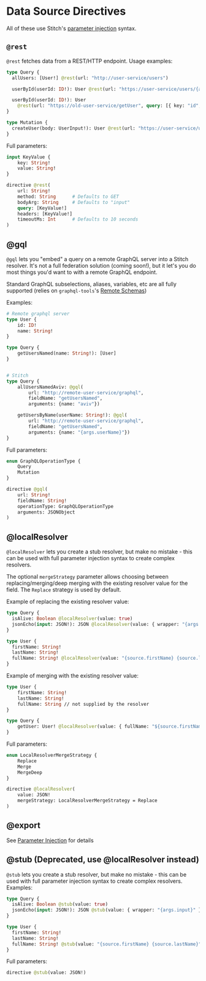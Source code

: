 # Data Source Directives

All of these use Stitch's [parameter injection](./parameter_injection.md) syntax.

## `@rest`

`@rest` fetches data from a REST/HTTP endpoint. Usage examples:

```graphql
type Query {
  allUsers: [User!] @rest(url: "http://user-service/users")

  userById(userId: ID!): User @rest(url: "https://user-service/users/{args.userId}")

  userById(userId: ID!): User
    @rest(url: "https://old-user-service/getUser", query: [{ key: "id", value: "{args.userId}" }])
}

type Mutation {
  createUser(body: UserInput!): User @rest(url: "https://user-service/users", method: "POST", bodyArg: "body")
}
```

Full parameters:

```graphql
input KeyValue {
    key: String!
    value: String!
}

directive @rest(
    url: String!
    method: String      # Defaults to GET
    bodyArg: String     # Defaults to "input"
    query: [KeyValue!]
    headers: [KeyValue!]
    timeoutMs: Int      # Defaults to 10 seconds
)
```

## @gql

`@gql` lets you "embed" a query on a remote GraphQL server into a Stitch resolver. It's not a full federation solution (coming soon!), but it let's you do most things you'd want to with a remote GraphQL endpoint.

Standard GraphQL subselections, aliases, variables, etc are all fully supported (relies on `graphql-tools`'s [Remote Schemas](https://www.apollographql.com/docs/graphql-tools/remote-schemas/))

Examples:

```graphql
# Remote graphql server
type User {
    id: ID!
    name: String!
}

type Query {
    getUsersNamed(name: String!): [User]
}


# Stitch
type Query {
    allUsersNamedAviv: @gql(
        url: "http://remote-user-service/graphql",
        fieldName: "getUsersNamed",
        arguments: {name: "aviv"})

    getUsersByName(userName: String!): @gql(
        url: "http://remote-user-service/graphql",
        fieldName: "getUsersNamed",
        arguments: {name: "{args.userName}"})
}
```

Full parameters:

```graphql
enum GraphQLOperationType {
    Query
    Mutation
}

directive @gql(
    url: String!
    fieldName: String!
    operationType: GraphQLOperationType
    arguments: JSONObject
)
```

## @localResolver

`@localResolver` lets you create a stub resolver, but make no mistake - this can be used with full parameter injection syntax to create complex resolvers.

The optional `mergeStrategy` parameter allows choosing between replacing/merging/deep merging with the existing resolver value for the field. The `Replace` strategy is used by default.

Example of replacing the existing resolver value:

```graphql
type Query {
  isAlive: Boolean @localResolver(value: true)
  jsonEcho(input: JSON!): JSON @localResolver(value: { wrapper: "{args.input}" })
}

type User {
  firstName: String!
  lastName: String!
  fullName: String! @localResolver(value: "{source.firstName} {source.lastName}")
}
```

Example of merging with the existing resolver value:

```graphql
type User {
    firstName: String!
    lastName: String!
    fullName: String // not supplied by the resolver
}

type Query {
    getUser: User! @localResolver(value: { fullName: "${source.firstName} ${source.lastName}" }, mergeStrategy: Merge)
}
```

Full parameters:

```graphql
enum LocalResolverMergeStrategy {
    Replace
    Merge
    MergeDeep
}

directive @localResolver(
    value: JSON!
    mergeStrategy: LocalResolverMergeStrategy = Replace
)
```

## @export

See [Parameter Injection](./parameter_injection.md#exports) for details

## @stub (Deprecated, use @localResolver instead)

`@stub` lets you create a stub resolver, but make no mistake - this can be used with full parameter injection syntax to create complex resolvers. Examples:

```graphql
type Query {
  isAlive: Boolean @stub(value: true)
  jsonEcho(input: JSON!): JSON @stub(value: { wrapper: "{args.input}" })
}

type User {
  firstName: String!
  lastName: String!
  fullName: String! @stub(value: "{source.firstName} {source.lastName}")
}
```

Full parameters:

```graphql
directive @stub(value: JSON!)
```

